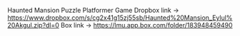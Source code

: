 Haunted Mansion Puzzle Platformer Game
Dropbox link -> https://www.dropbox.com/s/cg2x41g15zj55sb/Haunted%20Mansion_Eylul%20Akgul.zip?dl=0
Box link -> https://lmu.app.box.com/folder/183948459490
